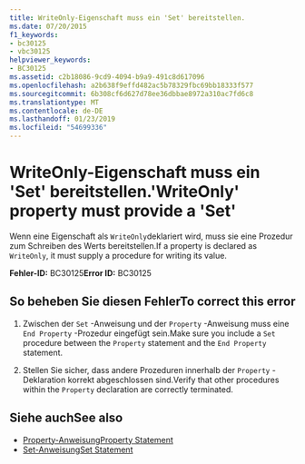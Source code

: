 ```yaml
---
title: WriteOnly-Eigenschaft muss ein 'Set' bereitstellen.
ms.date: 07/20/2015
f1_keywords:
- bc30125
- vbc30125
helpviewer_keywords:
- BC30125
ms.assetid: c2b18086-9cd9-4094-b9a9-491c8d617096
ms.openlocfilehash: a2b638f9effd482ac5b78329fbc69bb18333f577
ms.sourcegitcommit: 6b308cf6d627d78ee36dbbae8972a310ac7fd6c8
ms.translationtype: MT
ms.contentlocale: de-DE
ms.lasthandoff: 01/23/2019
ms.locfileid: "54699336"
---
```

# <a name="writeonly-property-must-provide-a-set"></a><span data-ttu-id="66582-102">WriteOnly-Eigenschaft muss ein 'Set' bereitstellen.</span><span class="sxs-lookup"><span data-stu-id="66582-102">'WriteOnly' property must provide a 'Set'</span></span>
<span data-ttu-id="66582-103">Wenn eine Eigenschaft als `WriteOnly`deklariert wird, muss sie eine Prozedur zum Schreiben des Werts bereitstellen.</span><span class="sxs-lookup"><span data-stu-id="66582-103">If a property is declared as `WriteOnly`, it must supply a procedure for writing its value.</span></span>  
  
 <span data-ttu-id="66582-104">**Fehler-ID:** BC30125</span><span class="sxs-lookup"><span data-stu-id="66582-104">**Error ID:** BC30125</span></span>  
  
## <a name="to-correct-this-error"></a><span data-ttu-id="66582-105">So beheben Sie diesen Fehler</span><span class="sxs-lookup"><span data-stu-id="66582-105">To correct this error</span></span>  
  
1.  <span data-ttu-id="66582-106">Zwischen der `Set` -Anweisung und der `Property` -Anweisung muss eine `End Property` -Prozedur eingefügt sein.</span><span class="sxs-lookup"><span data-stu-id="66582-106">Make sure you include a `Set` procedure between the `Property` statement and the `End Property` statement.</span></span>  
  
2.  <span data-ttu-id="66582-107">Stellen Sie sicher, dass andere Prozeduren innerhalb der `Property` -Deklaration korrekt abgeschlossen sind.</span><span class="sxs-lookup"><span data-stu-id="66582-107">Verify that other procedures within the `Property` declaration are correctly terminated.</span></span>  
  
## <a name="see-also"></a><span data-ttu-id="66582-108">Siehe auch</span><span class="sxs-lookup"><span data-stu-id="66582-108">See also</span></span>
- [<span data-ttu-id="66582-109">Property-Anweisung</span><span class="sxs-lookup"><span data-stu-id="66582-109">Property Statement</span></span>](../../visual-basic/language-reference/statements/property-statement.md)
- [<span data-ttu-id="66582-110">Set-Anweisung</span><span class="sxs-lookup"><span data-stu-id="66582-110">Set Statement</span></span>](../../visual-basic/language-reference/statements/set-statement.md)
